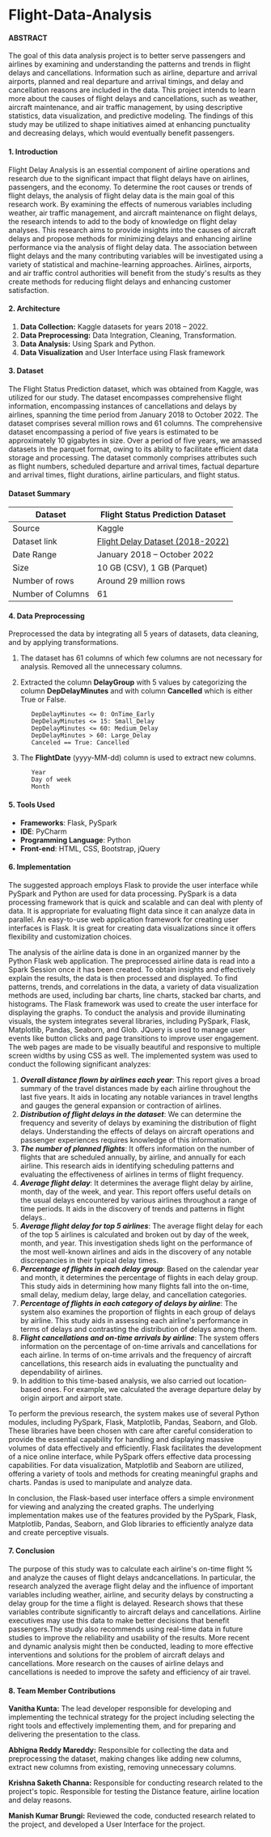 # Flight-Data-Analysis

#### ABSTRACT
The goal of this data analysis project is to better serve passengers and airlines by examining and understanding the patterns and trends in flight delays and cancellations. 
Information such as airline, departure and arrival airports, planned and real departure and arrival timings, and delay and cancellation reasons are included in the data. 
This project intends to learn more about the causes of flight delays and cancellations, such as weather, aircraft maintenance, and air traffic management, by using descriptive statistics, data visualization, and predictive modeling. 
The findings of this study may be utilized to shape initiatives aimed at enhancing punctuality and decreasing delays, which would eventually benefit passengers.

#### 1. Introduction
Flight Delay Analysis is an essential component of airline operations and research due to the significant impact that flight delays have on airlines, passengers, and the economy. 
To determine the root causes or trends of flight delays, the analysis of flight delay data is the main goal of this research work. 
By examining the effects of numerous variables including weather, air traffic management, and aircraft maintenance on flight delays, the research intends to add to the body of knowledge on flight delay analyses. 
This research aims to provide insights into the causes of aircraft delays and propose methods for minimizing delays and enhancing airline performance via the analysis of flight delay data. 
The association between flight delays and the many contributing variables will be investigated using a variety of statistical and machine-learning approaches. 
Airlines, airports, and air traffic control authorities will benefit from the study's results as they create methods for reducing flight delays and enhancing customer satisfaction.

#### 2. Architecture 
1.	**Data Collection:** Kaggle datasets for years 2018 – 2022. 
2.	**Data Preprocessing:** Data Integration, Cleaning, Transformation. 
3.	**Data Analysis:**  Using Spark and Python.
4.	**Data Visualization** and User Interface using Flask framework

#### 3. Dataset
The Flight Status Prediction dataset, which was obtained from Kaggle, was utilized for our study. The dataset encompasses comprehensive flight information, encompassing instances of cancellations and delays by airlines, spanning the time period from January 2018 to October 2022. 
The dataset comprises several million rows and 61 columns. The comprehensive dataset encompassing a period of five years is estimated to be approximately 10 gigabytes in size. 
Over a period of five years, we amassed datasets in the parquet format, owing to its ability to facilitate efficient data storage and processing. 
The dataset commonly comprises attributes such as flight numbers, scheduled departure and arrival times, factual departure and arrival times, flight durations, airline particulars, and flight status.

####  Dataset Summary
| Dataset                  | Flight Status Prediction Dataset     |
|--------------------------|--------------------------------------|
| Source                   | Kaggle                               |
| Dataset link             | [Flight Delay Dataset (2018-2022)](https://www.kaggle.com/datasets/flight-delay-dataset) |
| Date Range               | January 2018 – October 2022          |
| Size                     | 10 GB (CSV), 1 GB (Parquet)          |
| Number of rows           | Around 29 million rows               |
| Number of Columns        | 61                                   |

#### 4. Data Preprocessing
Preprocessed the data by integrating all 5 years of datasets, data cleaning, and by applying transformations.
1. The dataset has 61 columns of which few columns are not necessary for analysis. Removed all the unnecessary columns.
2. Extracted the column **DelayGroup** with 5 values by categorizing the column **DepDelayMinutes** and with column **Cancelled** which is either True or False.

          DepDelayMinutes <= 0: OnTime_Early 
          DepDelayMinutes <= 15: Small_Delay 
          DepDelayMinutes <= 60: Medium_Delay 
          DepDelayMinutes > 60: Large_Delay 
          Canceled == True: Cancelled
3. The **FlightDate** (yyyy-MM-dd) column is used to extract new columns.
          
          Year
          Day of week
          Month

#### 5. Tools Used
 - **Frameworks**: Flask, PySpark 
 - **IDE**: PyCharm 
 - **Programming Language**: Python 
 - **Front-end**: HTML, CSS, Bootstrap, jQuery

#### 6. Implementation
The suggested approach employs Flask to provide the user interface while PySpark and Python are used for data processing. PySpark is a data processing framework that is quick and scalable and can deal with plenty of data. It is appropriate for evaluating flight data since it can analyze data in parallel. An easy-to-use web application framework for creating user interfaces is Flask. It is great for creating data visualizations since it offers flexibility and customization choices.

The analysis of the airline data is done in an organized manner by the Python Flask web application. The preprocessed airline data is read into a Spark Session once it has been created. To obtain insights and effectively explain the results, the data is then processed and displayed. To find patterns, trends, and correlations in the data, a variety of data visualization methods are used, including bar charts, line charts, stacked bar charts, and histograms.
The Flask framework was used to create the user interface for displaying the graphs. To conduct the analysis and provide illuminating visuals, the system integrates several libraries, including PySpark, Flask, Matplotlib, Pandas, Seaborn, and Glob.
JQuery is used to manage user events like button clicks and page transitions to improve user engagement. The web pages are made to be visually beautiful and responsive to multiple screen widths by using CSS as well. 
The implemented system was used to conduct the following significant analyzes: 
1.	**_Overall distance flown by airlines each year_**: This report gives a broad summary of the travel distances made by each airline throughout the last five years. It aids in locating any notable variances in travel lengths and gauges the general expansion or contraction of airlines.
2.	**_Distribution of flight delays in the dataset_**: We can determine the frequency and severity of delays by examining the distribution of flight delays. Understanding the effects of delays on aircraft operations and passenger experiences requires knowledge of this information.
3.	**_The number of planned flights_**: It offers information on the number of flights that are scheduled annually, by airline, and annually for each airline. This research aids in identifying scheduling patterns and evaluating the effectiveness of airlines in terms of flight frequency.
4.	**_Average flight delay_**: It determines the average flight delay by airline, month, day of the week, and year. This report offers useful details on the usual delays encountered by various airlines throughout a range of time periods. It aids in the discovery of trends and patterns in flight delays..
5.	**_Average flight delay for top 5 airlines_**: The average flight delay for each of the top 5 airlines is calculated and broken out by day of the week, month, and year. This investigation sheds light on the performance of the most well-known airlines and aids in the discovery of any notable discrepancies in their typical delay times.
6.	**_Percentage of flights in each delay group_**: Based on the calendar year and month, it determines the percentage of flights in each delay group. This study aids in determining how many flights fall into the on-time, small delay, medium delay, large delay, and cancellation categories.
7.	**_Percentage of flights in each category of delays by airline_**: The system also examines the proportion of flights in each group of delays by airline. This study aids in assessing each airline's performance in terms of delays and contrasting the distribution of delays among them.
8.	**_Flight cancellations and on-time arrivals by airline_**: The system offers information on the percentage of on-time arrivals and cancellations for each airline. In terms of on-time arrivals and the frequency of aircraft cancellations, this research aids in evaluating the punctuality and dependability of airlines.
9.	In addition to this time-based analysis, we also carried out location-based ones. For example, we calculated the average departure delay by origin airport and airport state. 

To perform the previous research, the system makes use of several Python modules, including PySpark, Flask, Matplotlib, Pandas, Seaborn, and Glob. These libraries have been chosen with care after careful consideration to provide the essential capability for handling and displaying massive volumes of data effectively and efficiently. Flask facilitates the development of a nice online interface, while PySpark offers effective data processing capabilities. For data visualization, Matplotlib and Seaborn are utilized, offering a variety of tools and methods for creating meaningful graphs and charts. Pandas is used to manipulate and analyze data. 

In conclusion, the Flask-based user interface offers a simple environment for viewing and analyzing the created graphs. The underlying implementation makes use of the features provided by the PySpark, Flask, Matplotlib, Pandas, Seaborn, and Glob libraries to efficiently analyze data and create perceptive visuals.

#### 7. Conclusion 
The purpose of this study was to calculate each airline's on-time flight % and analyze the causes of flight delays andcancellations. In particular, the research analyzed the average flight delay and the influence of important variables including weather, airline, and security delays by constructing a delay group for the time a flight is delayed. Research shows that these variables contribute significantly to aircraft delays and cancellations. Airline executives may use this data to make better decisions that benefit passengers.The study also recommends using real-time data in future studies to improve the reliability and usability of the results. More recent and dynamic analysis might then be conducted, leading to more effective interventions and solutions for the problem of aircraft delays and cancellations. More research on the causes of airline delays and cancellations is needed to improve the safety and efficiency of air travel.

#### 8. Team Member Contributions
**Vanitha Kunta:** The lead developer responsible for developing and implementing the technical strategy for the project including selecting the right tools and effectively implementing them, and for preparing and delivering the presentation to the class.

**Abhigna Reddy Mareddy:** Responsible for collecting the data and preprocessing the dataset, making changes like adding new columns, extract new columns from existing, removing unnecessary columns.

**Krishna Saketh Channa:** Responsible for conducting research related to the project's topic. Responsible for testing the Distance feature, airline location and delay reasons.

**Manish Kumar Brungi:** Reviewed the code, conducted research related to the project, and developed a User Interface for the project.

 



